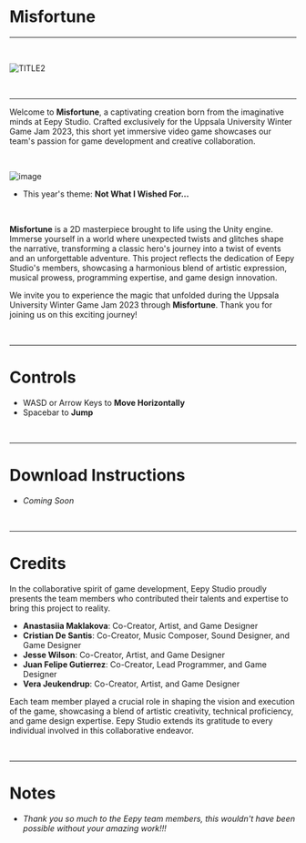 # Misfortune 

----------------------------------------------------------

 <br>

![TITLE2](https://github.com/Pecas-Dev/Misfortune/assets/91339821/c8f0e8ec-1ea1-4f9f-ba45-d8aa51a60e1e)

 <br>

----------------------------------------------------------

 Welcome to  **Misfortune**, a captivating creation born from the imaginative minds at Eepy Studio. Crafted exclusively for the Uppsala University Winter Game Jam 2023,  this short yet immersive video game showcases our team's passion for game development and creative collaboration.

 <br>
 
 ![image](https://github.com/Pecas-Dev/Misfortune/assets/91339821/34209ba0-ab88-40ff-b667-eba112850572)

- This year's theme: **Not What I Wished For...**
   
 <br>

 **Misfortune** is a 2D masterpiece brought to life using the Unity engine. Immerse yourself in a world where unexpected twists and glitches shape the narrative, transforming a classic hero's journey into a twist of events and an unforgettable adventure. This project reflects the dedication  of Eepy Studio's members, showcasing a harmonious blend of artistic expression, musical prowess, programming expertise, and game design innovation.

We invite you to experience the magic that unfolded during the Uppsala University Winter Game Jam 2023 through  **Misfortune**. Thank you for joining us on this exciting journey!

 <br>
 
----------------------------------------------------------

# Controls

- WASD or Arrow Keys to **Move Horizontally**
- Spacebar to **Jump**
  
 <br>
 
----------------------------------------------------------

# Download Instructions

- _Coming Soon_

<br>
 
----------------------------------------------------------
 
# Credits

In the collaborative spirit of game development, Eepy Studio proudly presents the team members who contributed their talents and expertise to bring this project to reality.

- **Anastasiia Maklakova**: Co-Creator, Artist, and Game Designer
- **Cristian De Santis**: Co-Creator, Music Composer, Sound Designer, and Game Designer
- **Jesse Wilson**: Co-Creator, Artist, and Game Designer
- **Juan Felipe Gutierrez**: Co-Creator, Lead Programmer, and Game Designer
- **Vera Jeukendrup**: Co-Creator, Artist, and Game Designer


Each team member played a crucial role in shaping the vision and execution of the game, showcasing a blend of artistic creativity, technical proficiency, and game design expertise. Eepy Studio extends its gratitude to every individual involved in this collaborative endeavor.

 <br>
 
----------------------------------------------------------

# Notes

- _Thank you so much to the Eepy team members, this wouldn't have been possible without your amazing work!!!_
